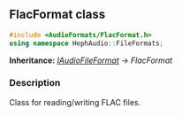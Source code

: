 ## FlacFormat class
```c++
#include <AudioFormats/FlacFormat.h>
using namespace HephAudio::FileFormats;
```
**Inheritance:** *[IAudioFileFormat](/docs/HephAudio/AudioFormats/IAudioFileFormat.md)* -> *FlacFormat*

### Description
Class for reading/writing FLAC files.
